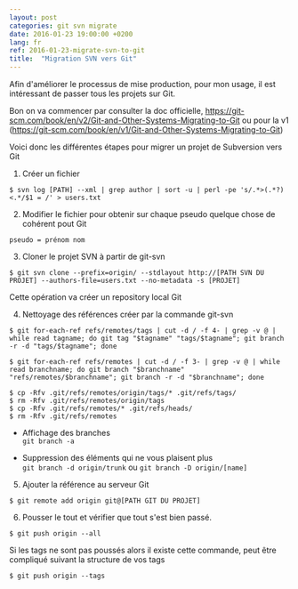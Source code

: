 ```yaml
---
layout: post
categories: git svn migrate
date: 2016-01-23 19:00:00 +0200
lang: fr
ref: 2016-01-23-migrate-svn-to-git
title:  "Migration SVN vers Git"
---
```


Afin d'améliorer le processus de mise production, pour mon usage, il est intéressant de passer tous les projets sur Git.

Bon on va commencer par consulter la doc officielle, https://git-scm.com/book/en/v2/Git-and-Other-Systems-Migrating-to-Git
ou pour la v1 (https://git-scm.com/book/en/v1/Git-and-Other-Systems-Migrating-to-Git)

Voici donc les différentes étapes pour migrer un projet de Subversion vers Git

1. Créer un fichier
```
$ svn log [PATH] --xml | grep author | sort -u | perl -pe 's/.*>(.*?)<.*/$1 = /' > users.txt
```

2. Modifier le fichier pour obtenir sur chaque pseudo quelque chose de cohérent pout Git
```
pseudo = prénom nom
```

3. Cloner le projet SVN à partir de git-svn
```
$ git svn clone --prefix=origin/ --stdlayout http://[PATH SVN DU PROJET] --authors-file=users.txt --no-metadata -s [PROJET]
```
Cette opération va créer un repository local Git

4. Nettoyage des références créer par la commande git-svn
```
$ git for-each-ref refs/remotes/tags | cut -d / -f 4- | grep -v @ | while read tagname; do git tag "$tagname" "tags/$tagname"; git branch -r -d "tags/$tagname"; done

$ git for-each-ref refs/remotes | cut -d / -f 3- | grep -v @ | while read branchname; do git branch "$branchname" "refs/remotes/$branchname"; git branch -r -d "$branchname"; done

$ cp -Rfv .git/refs/remotes/origin/tags/* .git/refs/tags/
$ rm -Rfv .git/refs/remotes/origin/tags
$ cp -Rfv .git/refs/remotes/* .git/refs/heads/
$ rm -Rfv .git/refs/remotes
```

- Affichage des branches  
```git branch -a```

- Suppression des éléments qui ne vous plaisent plus  
```git branch -d origin/trunk```
ou
```git branch -D origin/[name]```

5. Ajouter la référence au serveur Git
```
$ git remote add origin git@[PATH GIT DU PROJET]
```

6. Pousser le tout et vérifier que tout s'est bien passé.
```
$ git push origin --all
```
Si les tags ne sont pas poussés alors il existe cette commande, peut être compliqué suivant la structure de vos tags
```
$ git push origin --tags
```
